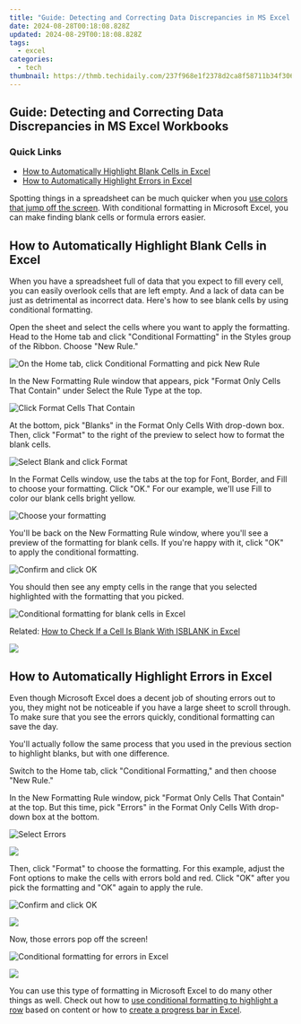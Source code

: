 ```yaml
---
title: "Guide: Detecting and Correcting Data Discrepancies in MS Excel Workbooks"
date: 2024-08-28T00:18:08.828Z
updated: 2024-08-29T00:18:08.828Z
tags:
  - excel
categories:
  - tech
thumbnail: https://thmb.techidaily.com/237f968e1f2378d2ca8f58711b34f30634497fa9b29838c074677a1e86056393.jpg
---
```


## Guide: Detecting and Correcting Data Discrepancies in MS Excel Workbooks

### Quick Links

* [How to Automatically Highlight Blank Cells in Excel](https://extra-resources.techidaily.com/iphone-exposed-the-art-of-prolonged-photography/)
* [How to Automatically Highlight Errors in Excel](https://remote-screen-capture.techidaily.com/new-pros-and-cons-ios-screen-recorder-apps/)

 Spotting things in a spreadsheet can be much quicker when you [use colors that jump off the screen](https://desktop-recording.techidaily.com/in-2024-essential-videography-the-leading-screen-recorder-apps/). With conditional formatting in Microsoft Excel, you can make finding blank cells or formula errors easier.

##  How to Automatically Highlight Blank Cells in Excel

 When you have a spreadsheet full of data that you expect to fill every cell, you can easily overlook cells that are left empty. And a lack of data can be just as detrimental as incorrect data. Here's how to see blank cells by using conditional formatting.

 Open the sheet and select the cells where you want to apply the formatting. Head to the Home tab and click "Conditional Formatting" in the Styles group of the Ribbon. Choose "New Rule."

![On the Home tab, click Conditional Formatting and pick New Rule](https://static1.howtogeekimages.com/wordpress/wp-content/uploads/2021/06/HomeConditionalFormattingNewRule-Excel.png) 

 In the New Formatting Rule window that appears, pick "Format Only Cells That Contain" under Select the Rule Type at the top.

![Click Format Cells That Contain](https://static1.howtogeekimages.com/wordpress/wp-content/uploads/2021/06/FormatCellsContain-Excel.png) 

 At the bottom, pick "Blanks" in the Format Only Cells With drop-down box. Then, click "Format" to the right of the preview to select how to format the blank cells.

![Select Blank and click Format](https://static1.howtogeekimages.com/wordpress/wp-content/uploads/2021/06/FormatCellsContainBlanks-Excel.png) 

 In the Format Cells window, use the tabs at the top for Font, Border, and Fill to choose your formatting. Click "OK." For our example, we'll use Fill to color our blank cells bright yellow.

![Choose your formatting](https://static1.howtogeekimages.com/wordpress/wp-content/uploads/2021/06/FormatCellsContainBlanksFill-Excel.png) 

 You'll be back on the New Formatting Rule window, where you'll see a preview of the formatting for blank cells. If you're happy with it, click "OK" to apply the conditional formatting.

![Confirm and click OK](https://static1.howtogeekimages.com/wordpress/wp-content/uploads/2021/06/FormatCellsContainBlanksFillApply-Excel.png) 

 You should then see any empty cells in the range that you selected highlighted with the formatting that you picked.

![Conditional formatting for blank cells in Excel](https://static1.howtogeekimages.com/wordpress/wp-content/uploads/2021/06/ConditionalFormattingBlankYellow-Excel.png) 

Related: [How to Check If a Cell Is Blank With ISBLANK in Excel](https://tech-savvy.techidaily.com/1723808302722-effortless-guide-setting-up-your-ps4-remote-play-on-android-devices-in-just-three-simple-steps/) 

<!-- affiliate ads begin -->
<a href="https://secure.2checkout.com/order/checkout.php?PRODS=3546200&QTY=1&AFFILIATE=108875&CART=1"><img src="http://www.binteko.com/sites/default/files/banner01_468x60a.gif" border="0"></a>
<!-- affiliate ads end -->
##  How to Automatically Highlight Errors in Excel

 Even though Microsoft Excel does a decent job of shouting errors out to you, they might not be noticeable if you have a large sheet to scroll through. To make sure that you see the errors quickly, conditional formatting can save the day.

 You'll actually follow the same process that you used in the previous section to highlight blanks, but with one difference.

 Switch to the Home tab, click "Conditional Formatting," and then choose "New Rule."

 In the New Formatting Rule window, pick "Format Only Cells That Contain" at the top. But this time, pick "Errors" in the Format Only Cells With drop-down box at the bottom.

![Select Errors](https://static1.howtogeekimages.com/wordpress/wp-content/uploads/2021/06/FormatCellsContainErrors-Excel.png) 

<!-- affiliate ads begin -->
<a href="https://shop.systoolsgroup.com/affiliate.php?ACCOUNT=SYSTOOBY&AFFILIATE=108875&PATH=https%3A%2F%2Fwww.systoolsgroup.com%3FAFFILIATE%3D108875%26RESOURCE%3DSysTools%2BOST%2BRecovery"><img src="https://www.systoolsgroup.com/box/ost-recovery.png" border="0"></a>
<!-- affiliate ads end -->
 Then, click "Format" to choose the formatting. For this example, adjust the Font options to make the cells with errors bold and red. Click "OK" after you pick the formatting and "OK" again to apply the rule.

![Confirm and click OK](https://static1.howtogeekimages.com/wordpress/wp-content/uploads/2021/06/FormatCellsContainErrorsFontApply-Excel.png) 

<!-- affiliate ads begin -->
<a href="https://shop.manycam.com/order/checkout.php?PRODS=17728032&QTY=1&AFFILIATE=108875&CART=1"><img src="https://secure.avangate.com/images/merchant/8230bea7d54bcdf99cdfe85cb07313d5/mcaffbanner920x120.png" border="0"></a>
<!-- affiliate ads end -->
 Now, those errors pop off the screen!

![Conditional formatting for errors in Excel](https://static1.howtogeekimages.com/wordpress/wp-content/uploads/2021/06/ConditionalFormattingErrorRed-Excel.png) 

<!-- affiliate ads begin -->
<a href="https://shop.systoolsgroup.com/affiliate.php?ACCOUNT=SYSTOOBY&AFFILIATE=108875&PATH=https%3A%2F%2Fwww.systoolsgroup.com%3FAFFILIATE%3D108875%26RESOURCE%3DSysTools%2BGmail%2BBackup"><img src="https://www.systoolsgroup.com/box/gmail-backup.png" border="0"></a>
<!-- affiliate ads end -->
 You can use this type of formatting in Microsoft Excel to do many other things as well. Check out how to [use conditional formatting to highlight a row](https://facebook-video-share.techidaily.com/updated-in-depth-asmr-video-insights/) based on content or how to [create a progress bar in Excel](https://instagram-clips.techidaily.com/updated-the-ultimate-guide-to-saving-instagrams-trending-videos/).

<ins class="adsbygoogle"
     style="display:block"
     data-ad-format="autorelaxed"
     data-ad-client="ca-pub-7571918770474297"
     data-ad-slot="1223367746"></ins>



<ins class="adsbygoogle"
     style="display:block"
     data-ad-client="ca-pub-7571918770474297"
     data-ad-slot="8358498916"
     data-ad-format="auto"
     data-full-width-responsive="true"></ins>


